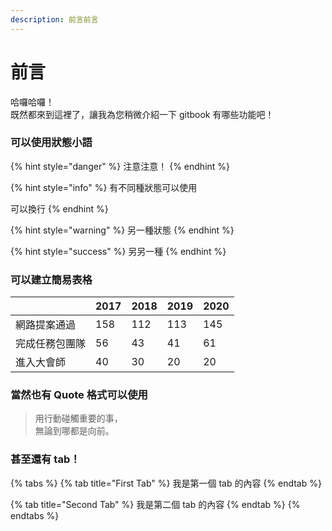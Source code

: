 ```yaml
---
description: 前言前言
---
```


# 前言

哈囉哈囉！  
既然都來到這裡了，讓我為您稍微介紹一下 gitbook 有哪些功能吧！

### 可以使用狀態小語

{% hint style="danger" %}
注意注意！
{% endhint %}

{% hint style="info" %}
有不同種狀態可以使用

可以換行
{% endhint %}

{% hint style="warning" %}
另一種狀態
{% endhint %}

{% hint style="success" %}
另另一種
{% endhint %}



### 可以建立簡易表格

|  | 2017 | 2018 | 2019 | 2020 |
| :--- | :--- | :--- | :--- | :--- |
| 網路提案通過 | 158 | 112 | 113 | 145 |
| 完成任務包團隊 | 56 | 43 | 41 | 61 |
| 進入大會師 | 40 | 30 | 20 | 20 |



### 當然也有 Quote 格式可以使用

> 用行動碰觸重要的事，  
> 無論到哪都是向前。



### 甚至還有 tab！

{% tabs %}
{% tab title="First Tab" %}
我是第一個 tab 的內容
{% endtab %}

{% tab title="Second Tab" %}
我是第二個 tab 的內容
{% endtab %}
{% endtabs %}

